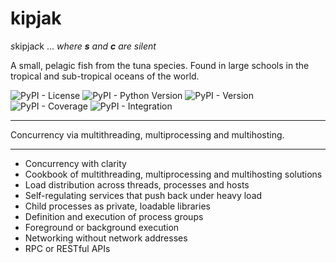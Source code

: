 # kipjak

*s*kipja*c*k ... *where **s** and **c** are silent*

A small, pelagic fish from the tuna species. Found in large schools in the
tropical and sub-tropical oceans of the world.

![PyPI - License](https://img.shields.io/pypi/l/kipjak)
![PyPI - Python Version](https://img.shields.io/pypi/pyversions/kipjak)
![PyPI - Version](https://img.shields.io/pypi/v/kipjak)
![PyPI - Coverage](https://img.shields.io/badge/coverage-75%25-brightgreen)
![PyPI - Integration](https://img.shields.io/badge/integration-passing-cyan)

---

Concurrency via multithreading, multiprocessing and multihosting.

---

* Concurrency with clarity
* Cookbook of multithreading, multiprocessing and multihosting solutions
* Load distribution across threads, processes and hosts
* Self-regulating services that push back under heavy load
* Child processes as private, loadable libraries
* Definition and execution of process groups
* Foreground or background execution
* Networking without network addresses
* RPC or RESTful APIs
